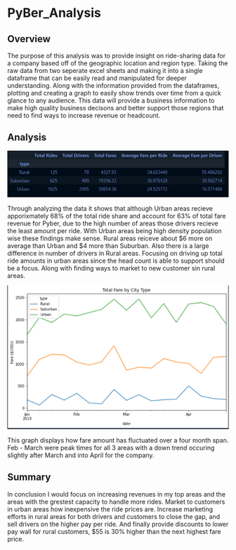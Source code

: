 # PyBer_Analysis
## Overview 

  The purpose of this analysis was to provide insight on ride-sharing data for a company based off of the geographic location and region type. Taking the raw data from two seperate excel sheets and making it into a single dataframe that can be easily read and manipulated for deeper understanding. Along with the information provided from the dataframes, plotting and creating a graph to easily show trends over time from a quick glance to any audience. This data will provide a business information to make high quality business decisons and better support those regions that need to find ways to increase revenue or headcount. 
  
## Analysis 

![This is an image](https://github.com/BrandonCodes95/PyBer_Analysis/blob/2557cc84ea96f0fea1dcfcf7fbcf939b973ecbcb/Ride%20Share%20Data%20Frame%20Summary.PNG)

Through analyzing the data it shows that although Urban areas recieve apporixmately 68% of the total ride share and account for 63% of total fare revenue for Pyber, due to the high number of areas those drivers recieve the least amount per ride. With Urban areas being high density population wise these findings make sense. Rural areas reiceve about $6 more on average than Urban and $4 more than Suburban. Also there is a large difference in number of drivers in Rural areas. Focusing on driving up total ride amounts in urban areas since the head count is able to support should be a focus. Along with finding ways to market to new customer sin rural areas. 

![This is an image](https://github.com/BrandonCodes95/PyBer_Analysis/blob/2557cc84ea96f0fea1dcfcf7fbcf939b973ecbcb/PyBer%20Fare%20Graph.PNG)

This graph displays how fare amount has fluctuated over a four month span. Feb - March were peak times for all 3 areas with 
a down trend occuring slightly after March and into April for the company. 

## Summary 

In conclusion I would focus on increasing revenues in my top areas and the areas with the grestest capacity to handle more rides. Market to customers in urban areas how inexpensive the ride prices are. Increase marketing efforts in rural areas for both drivers and customers to close the gap, and sell drivers on the higher pay per ride. And finally provide discounts to lower pay wall for rural customers, $55 is 30% higher than the next highest fare price. 
